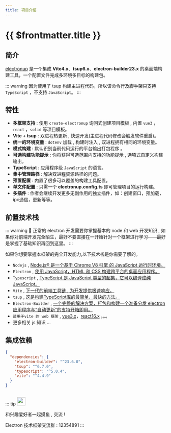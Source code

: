 ```yaml
---
title: 项目介绍
---
```


# {{ $frontmatter.title }}

## 简介

[electronup](https://github.com/QuiteerJs/electronup) 是一个集成 **Vite4.x**、**tsup6.x**、**electron-builder23.x** 的桌面端构建工具，一个配置文件完成多环境多目标的构建包。

::: warning
因为使用了 tsup 构建主进程代码，所以该命令行及脚手架只支持 `TypeScript` ，不支持 `JavaScript`。
:::

## 特性

- **多框架支持** : 使用 `create-electronup` 询问式创建项目模板 , 内置 `vue3` ， `react` ，`solid` 等项目模板。
- **Vite + tsup** : 双进程热更新 , 快速开发(主进程代码修改会触发软件重启)。
- **统一的环境变量** : `dotenv` 加载 , 构建时注入 , 双进程拥有相同的环境变量。
- **模式构建** : 默认识别当前代码运行的平台输出打包程序 。
- **可选构建功能提示** : 你将获得可选范围内支持的功能提示 , 选项式自定义构建输出。
- **TypeScript** : 应用程序级 `JavaScript` 的语言。
- **集中管理路径** : 解决双进程资源路径的问题。
- **预置配置** : 内置了很多可以覆盖的构建工具配置。
- **单文件配置** : 只需一个 **electronup.config.ts** 即可管理项目的运行构建。
- **多插件** : 作者会继续开发更多无副作用的独立插件，如：创建窗口，预加载，ipc通信，更新等等。

## 前置技术栈

::: warning 📢
正常的 electron 开发需要你掌握基本的 node 和 web 开发知识 , 如果你对前端开发完全陌生，最好不要直接在一开始针对一个框架进行学习——最好是掌握了基础知识再回到这里。
:::

如果你想要掌握本框架的完全开发能力,以下技术栈是你需要了解的。

- `Nodejs` , [Node.js® 是一个基于 Chrome V8 引擎 的 JavaScript 运行时环境。](https://nodejs.org/zh-cn/)
- `Electron` , [使用 JavaScript，HTML 和 CSS 构建跨平台的桌面应用程序。](https://www.electronjs.org/)
- `Typescript` , [TypeScript 是 JavaScript 类型的超集，它可以编译成纯 JavaScript。](https://www.tslang.cn/index.html)
- `Vite` , [下一代的前端工具链 , 为开发提供极速响应。](https://cn.vitejs.dev/)
- `tsup` , [这是构建TypeScript库的最简单、最快的方法。](https://tsup.egoist.dev/)
- `Electron-Builder` , [一个完整的解决方案，打包和构建一个准备分发 electron 应用程序与“自动更新”的支持开箱即用。](https://www.electron.build/)
- `适用于vite 的 web 框架` , [vue3.x](https://staging-cn.vuejs.org/)，[react16.x](https://zh-hans.react.dev/learn) 。。。
- 更多相关 js 知识 ...


## 集成依赖

```json
{
  "dependencies": {
    "electron-builder": "^23.6.0",
    "tsup": "^6.7.0",
    "typescript": "^5.0.4",
    "vite": "^4.4.9"
  }
}
```


##
::: tip <img src="/group.jpg" style="height:26px" />

和兴趣爱好者一起摸鱼 , 交流 !

<span>Electron 技术框架交流群 : 12354891</span>
:::
